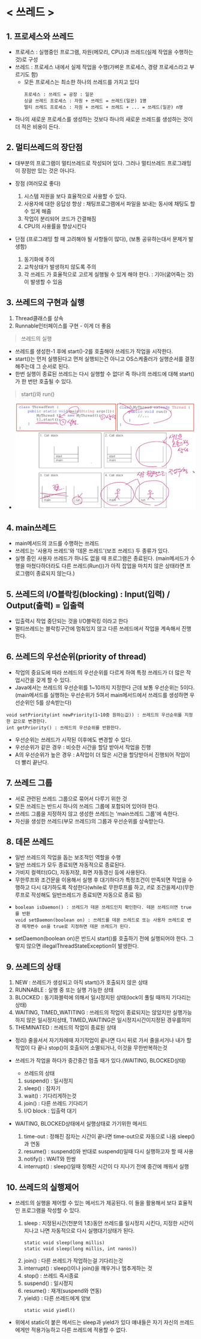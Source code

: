 # < 쓰레드 >
## 1. 프로세스와 쓰레드
- 프로세스 : 실행중인 프로그램, 자원(메모리, CPU)과 쓰레드(실제 작업을 수행하는 것)로 구성
- 쓰레드 : 프로세스 내에서 실제 작업을 수행(가벼운 프로세스, 경량 프로세스라고 부르기도 함)
  - 모든 프로세스는 최소한 하나의 쓰레드를 가지고 있다
    ```
    프로세스 : 쓰레드 = 공장 : 일꾼
    싱글 쓰레드 프로세스 : 자원 + 쓰레드 = 쓰레드(일꾼) 1명
    멀티 쓰레드 프로세스 : 자원 + 쓰레드 + 쓰레드 + ... = 쓰레드(일꾼) n명
    ```
- 하나의 새로운 프로세스를 생성하는 것보다 하나의 새로운 쓰레드를 생성하는 것이 더 적은 비용이 든다.

## 2. 멀티쓰레드의 장단점
- 대부분의 프로그램이 멀티쓰레드로 작성되어 있다. 그러나 멀티쓰레드 프로그래밍이 장점만 있는 것은 아니다.
- 장점 (여러모로 좋다)
  1) 시스템 자원을 보다 효율적으로 사용할 수 있다.
  2) 사용자에 대한 응답성 향상 : 채팅프로그램에서 파일을 보내는 동시에 채팅도 할 수 있게 해줌
  3) 작업이 분리되어 코드가 간결해짐
  4) CPU의 사용률을 향상시킨다
  

- 단점 (프로그래밍 할 때 고려해야 될 사항들이 많다), (보통 공유하는대서 문제가 발생함)
  1) 동기화에 주의
  2) 교착상태가 발생하지 않도록 주의
  3) 각 쓰레드 가 효율적으로 고르게 실행될 수 있게 해야 한다. : 기아(굶어죽는 것)이 발생할 수 있음

## 3. 쓰레드의 구현과 실행
1) Thread클래스를 상속
2) Runnable인터페이스를 구현 - 이게 더 좋음

> 쓰레드의 실행
- 쓰레드를 생성한-1 후에 start()-2를 호출해야 쓰레드가 작업을 시작한다.
- start()는 먼저 실행된다고 먼저 실행되는건 아니고 OS스케줄러가 실행순서를 결정해주는데 그 순서로 된다.
- 한번 실행이 종료된 쓰레드는 다시 실행할 수 없다! 즉 하나의 쓰레드에 대해 start()가 한 번만 호출될 수 있다.

> start()와 run()
- ![img.png](img.png)

## 4. main쓰레드
- main메서드의 코드를 수행하는 쓰레드
- 쓰레드는 '사용자 쓰레드'와 '데몬 쓰레드'(보조 쓰레드) 두 종류가 있다.
- 실행 중인 사용자 쓰레드가 하나도 없을 때 프로그램은 종료된다. (main메서드가 수행을 마쳤다하더라도 다른 쓰레드(Run())가 아직 잡업을 마치치 않은 상태라면 프로그램이 종료되지 않는다.)

## 5. 쓰레드의 I/O블락킹(blocking) : Input(입력) / Output(출력) = 입출력 
- 입출력시 작업 중단되는 것을 I/O블락킹 이라고 한다
- 멀티쓰레드는 블락킹구간에 멈춰있지 않고 다른 쓰레드에서 작업을 계속해서 진행한다.

## 6. 쓰레드의 우선순위(priority of thread)
- 작업의 중요도에 따라 쓰레드의 우선순위를 다르게 하여 특정 쓰레드가 더 많은 작업시간을 갖게 할 수 있다.
- Java에서는 쓰레드의 우선순위를 1~10까지 지정한다 근데 보통 우선순위는 5이다.(main메서드를 실행하는 우선순위가 5여서 main메서드에서 쓰레드를 생성하면 우선순위인 5를 상속받는다)
```
void setPriority(int newPriority(1~10중 원하는값)) : 쓰레드의 우선순위를 지정한 값으로 변경한다.
int getPriority() : 쓰레드의 우선순위를 반환한다.
```
- 우선순위는 쓰레드가 시작된 이후에도 변경할 수 있다.
- 우선순위가 같은 경우 : 비슷한 시간을 할당 받아서 작업을 진행
- A의 우선순위가 높은 경우 : A작업이 더 많은 시간을 할당받아서 진행되어 작업이 더 빨리 끝난다.

## 7. 쓰레드 그룹
- 서로 관련된 쓰레드 그룹으로 묶어서 다루기 위한 것
- 모든 쓰레드는 반드시 하나의 쓰레드 그룹에 포함되어 있어야 한다.
- 쓰레드 그룹을 지정하지 않고 생성한 쓰레드는 'main쓰레드 그룹'에 속한다.
- 자신을 생성한 쓰레드(부모 쓰레드)의 그룹과 우선순위를 상속받는다.

## 8. 데몬 쓰레드
- 일반 쓰레드의 작업을 돕는 보조적인 역할을 수행
- 일반 쓰레드가 모두 종료되면 자동적으로 종료된다.
- 가비지 컬렉터(GC), 자동저장, 화면 자동갱신 등에 사용된다.
- 무한루프와 조건문을 이용해서 실행 후 대기하다가 특정조건이 만족되면 작업을 수행하고 다시 대기하도록 작성한다(while로 무한루프를 하고, if로 조건을제시)(무한루프로 작성해도 일반쓰레드가 종료되면 자동으로 종료 됨)
- ```
  boolean isDaemon() : 쓰레드가 데몬 쓰레드인지 확인한다. 데몬 쓰레드이면 true를 반환
  void setDaemon(boolean on) : 쓰레드를 데몬 쓰레드로 또는 사용자 쓰레드로 변경 매개변수 on을 true로 지정하면 데몬 쓰레드가 된다.
  ```
* setDaemon(boolean on)은 반드시 start()를 호출하기 전에 실행되어야 한다. 그렇지 않으면 illegalThreadStateException이 발생한다.

## 9. 쓰레드의 상태
1) NEW : 쓰레드가 생성되고 아직 start()가 호출되지 않은 상태
2) RUNNABLE : 실행 중 또는 실행 가능한 상태
3) BLOCKED : 동기화블럭에 의해서 일시정지된 상태(lock이 풀릴 때까지 기다리는 상태)
4) WAITING, TIMED_WATITING : 쓰레드의 작업이 종료되지는 않았지만 실행가능하지 않은 일시정지상태, TIMED_WAITING은 일시정지시간이지정된 경우를의미
5) THEMINATED : 쓰레드의 작업이 종료된 상태
- 정리) 줄을서서 자기차례때 자기작업이 끝나면 다시 뒤로 가서 줄을서거나 내가 할 작업이 다 끝나 stop()이 호출되어 소멸되거나, 이것을 무한반복하는것 
- 쓰레드가 작업을 하다가 중간중간 멈출 때가 있다.(WAITING, BLOCKED상태)
  - 쓰레드의 상태
  1) suspend() : 일시정지
  2) sleep() : 잠자기
  3) wait() : 기다리게하는것
  4) join() : 다른 쓰레드 기다리기
  5) I/O block : 입출력 대기
  
- WAITING, BLOCKED상태에서 실행상태로 가기위한 메서드
  1) time-out : 정해진 잠자는 시간이 끝나면 time-out으로 자동으로 나옴 sleep()과 연동
  2) resume() : suspend()와 반대로 suspend()일때 다시 실행하고자 할 때 사용
  3) notify() : WAIT와 한쌍
  4) interrupt() : sleep()일때 정해진 시간이 다 지나기 전에 중간에 깨워서 실행

## 10. 쓰레드의 실행제어
- 쓰레드의 실행을 제어할 수 있는 메서드가 제공된다. 이 들을 활용해서 보다 효율적인 프로그램을 작성할 수 있다.
  1) sleep : 지정된시간(천분의 1초)동안 쓰레드를 일시정지 시킨다, 지정한 시간이 지나고 나면 자동적으로 다시 실행대기상태가 된다.
     ```
     static void sleep(long millis)
     static void sleep(long millis, int nanos))
     ```
  2) join() : 다른 쓰레드가 작업하는걸 기다리는것
  3) interrupt() : sleep()이나 join()을 꺠우거나 멈추게하는 것
  4) stop() : 쓰레드 즉시종료
  5) suspend() : 일시정지
  6) resume() : 재개(suspend와 연동)
  7) yield() : 다른 쓰레드에게 양보
     ``` 
     static void yiedl()
     ```
     
- 위에서 static이 붙은 메서드는 sleep과 yield가 있다 얘내들은 자기 자신의 쓰레드에게만 적용가능하고 다른 쓰레드에 적용할 수 없다.